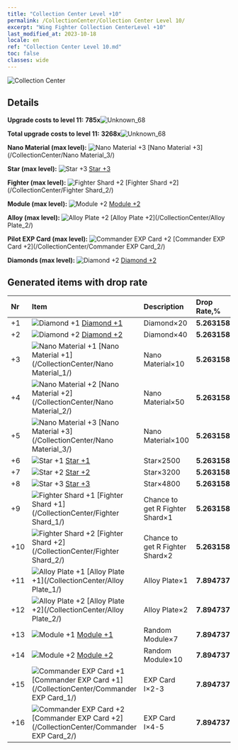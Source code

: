 ```yaml
---
title: "Collection Center Level +10"
permalink: /CollectionCenter/Collection Center Level 10/
excerpt: "Wing Fighter Collection CenterLevel +10"
last_modified_at: 2023-10-18
locale: en
ref: "Collection Center Level 10.md"
toc: false
classes: wide
---
```



  ![Collection Center](/images/bh_img6.png)

## Details

 **Upgrade costs to level 11:** **785x**![Unknown_68](/images/item/bh_img25_p.png)

 **Total upgrade costs to level 11:** **3268x**![Unknown_68](/images/item/bh_img25_p.png)

 **Nano Material (max level):** ![Nano Material +3](/images/cc/CC_Nano_Material_3_p.png) [Nano Material +3](/CollectionCenter/Nano Material_3/)

 **Star (max level):** ![Star +3](/images/cc/CC_Star_3_p.png) [Star +3](/CollectionCenter/Star_3/)

 **Fighter (max level):** ![Fighter Shard +2](/images/cc/CC_Fighter_Shard_2_p.png) [Fighter Shard +2](/CollectionCenter/Fighter Shard_2/)

 **Module (max level):** ![Module +2](/images/cc/CC_Module_2_p.png) [Module +2](/CollectionCenter/Module_2/)

 **Alloy (max level):** ![Alloy Plate +2](/images/cc/CC_Alloy_Plate_2_p.png) [Alloy Plate +2](/CollectionCenter/Alloy Plate_2/)

 **Pilot EXP Card (max level):** ![Commander EXP Card +2](/images/cc/CC_Pilot_EXP_Card_2_p.png) [Commander EXP Card +2](/CollectionCenter/Commander EXP Card_2/)

 **Diamonds (max level):** ![Diamond +2](/images/cc/CC_Diamond_2_p.png) [Diamond +2](/CollectionCenter/Diamond_2/)

## Generated items with drop rate

  |  Nr |     Item   |    Description   |  Drop Rate,% |
  |:----|:-----------|:-----------------|:-------------|
  | +1 | ![Diamond +1](/images/cc/CC_Diamond_1_p.png) [Diamond +1](/CollectionCenter/Diamond_1/) | Diamond×20 | **5.263158** |
  | +2 | ![Diamond +2](/images/cc/CC_Diamond_2_p.png) [Diamond +2](/CollectionCenter/Diamond_2/) | Diamond×40 | **5.263158** |
  | +3 | ![Nano Material +1](/images/cc/CC_Nano_Material_1_p.png) [Nano Material +1](/CollectionCenter/Nano Material_1/) | Nano Material×10 | **5.263158** |
  | +4 | ![Nano Material +2](/images/cc/CC_Nano_Material_2_p.png) [Nano Material +2](/CollectionCenter/Nano Material_2/) | Nano Material×50 | **5.263158** |
  | +5 | ![Nano Material +3](/images/cc/CC_Nano_Material_3_p.png) [Nano Material +3](/CollectionCenter/Nano Material_3/) | Nano Material×100 | **5.263158** |
  | +6 | ![Star +1](/images/cc/CC_Star_1_p.png) [Star +1](/CollectionCenter/Star_1/) | Star×2500 | **5.263158** |
  | +7 | ![Star +2](/images/cc/CC_Star_2_p.png) [Star +2](/CollectionCenter/Star_2/) | Star×3200 | **5.263158** |
  | +8 | ![Star +3](/images/cc/CC_Star_3_p.png) [Star +3](/CollectionCenter/Star_3/) | Star×4800 | **5.263158** |
  | +9 | ![Fighter Shard +1](/images/cc/CC_Fighter_Shard_1_p.png) [Fighter Shard +1](/CollectionCenter/Fighter Shard_1/) | Chance to get R Fighter Shard×1 | **5.263158** |
  | +10 | ![Fighter Shard +2](/images/cc/CC_Fighter_Shard_2_p.png) [Fighter Shard +2](/CollectionCenter/Fighter Shard_2/) | Chance to get R Fighter Shard×2 | **5.263158** |
  | +11 | ![Alloy Plate +1](/images/cc/CC_Alloy_Plate_1_p.png) [Alloy Plate +1](/CollectionCenter/Alloy Plate_1/) | Alloy Plate×1 | **7.894737** |
  | +12 | ![Alloy Plate +2](/images/cc/CC_Alloy_Plate_2_p.png) [Alloy Plate +2](/CollectionCenter/Alloy Plate_2/) | Alloy Plate×2 | **7.894737** |
  | +13 | ![Module +1](/images/cc/CC_Module_1_p.png) [Module +1](/CollectionCenter/Module_1/) | Random Module×7 | **7.894737** |
  | +14 | ![Module +2](/images/cc/CC_Module_2_p.png) [Module +2](/CollectionCenter/Module_2/) | Random Module×10 | **7.894737** |
  | +15 | ![Commander EXP Card +1](/images/cc/CC_Pilot_EXP_Card_1_p.png) [Commander EXP Card +1](/CollectionCenter/Commander EXP Card_1/) | EXP Card I×2-3 | **7.894737** |
  | +16 | ![Commander EXP Card +2](/images/cc/CC_Pilot_EXP_Card_2_p.png) [Commander EXP Card +2](/CollectionCenter/Commander EXP Card_2/) | EXP Card I×4-5 | **7.894737** |

